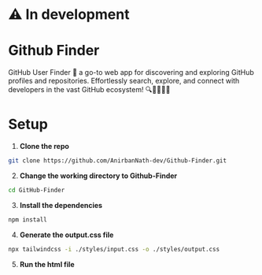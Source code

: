 #  ⚠️ In development


# Github Finder

GitHub User Finder 🚀 a go-to web app for discovering and exploring GitHub profiles and repositories. Effortlessly search, explore, and connect with developers in the vast GitHub ecosystem! 🔍👩‍💻👨‍💻

# Setup 

1. **Clone the repo**

```bash
git clone https://github.com/AnirbanNath-dev/Github-Finder.git 
```

2. **Change the working directory to Github-Finder** 

```bash
cd GitHub-Finder
```

3. **Install the dependencies**
```bash
npm install
```

4. **Generate the output.css file**

```bash
npx tailwindcss -i ./styles/input.css -o ./styles/output.css
```

5. **Run the html file** 
